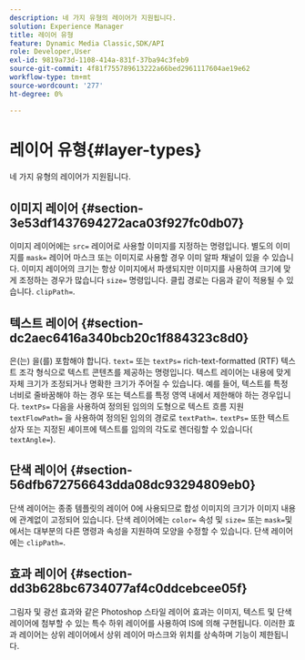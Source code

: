 ```yaml
---
description: 네 가지 유형의 레이어가 지원됩니다.
solution: Experience Manager
title: 레이어 유형
feature: Dynamic Media Classic,SDK/API
role: Developer,User
exl-id: 9819a73d-1108-414a-831f-37ba94c3feb9
source-git-commit: 4f81f755789613222a66bed2961117604ae19e62
workflow-type: tm+mt
source-wordcount: '277'
ht-degree: 0%

---
```


# 레이어 유형{#layer-types}

네 가지 유형의 레이어가 지원됩니다.

## 이미지 레이어 {#section-3e53df1437694272aca03f927fc0db07}

이미지 레이어에는 `src=` 레이어로 사용할 이미지를 지정하는 명령입니다. 별도의 이미지를 `mask=` 레이어 마스크 또는 이미지로 사용할 경우 이미 알파 채널이 있을 수 있습니다. 이미지 레이어의 크기는 항상 이미지에서 파생되지만 이미지를 사용하여 크기에 맞게 조정하는 경우가 많습니다 `size=` 명령입니다. 클립 경로는 다음과 같이 적용될 수 있습니다. `clipPath=`.

## 텍스트 레이어 {#section-dc2aec6416a340bcb20c1f884323c8d0}

은(는) 을(를) 포함해야 합니다. `text=` 또는 `textPs=` rich-text-formatted (RTF) 텍스트 조각 형식으로 텍스트 콘텐츠를 제공하는 명령입니다. 텍스트 레이어는 내용에 맞게 자체 크기가 조정되거나 명확한 크기가 주어질 수 있습니다. 예를 들어, 텍스트를 특정 너비로 줄바꿈해야 하는 경우 또는 텍스트를 특정 영역 내에서 제한해야 하는 경우입니다. `textPs=` 다음을 사용하여 정의된 임의의 도형으로 텍스트 흐름 지원 `textFlowPath=` 을 사용하여 정의된 임의의 경로로 `textPath=`. `textPs=` 또한 텍스트 상자 또는 지정된 셰이프에 텍스트를 임의의 각도로 렌더링할 수 있습니다( `textAngle=`).

## 단색 레이어 {#section-56dfb672756643dda08dc93294809eb0}

단색 레이어는 종종 템플릿의 레이어 0에 사용되므로 합성 이미지의 크기가 이미지 내용에 관계없이 고정되어 있습니다. 단색 레이어에는 `color=` 속성 및 `size=` 또는 `mask=`및 에서는 대부분의 다른 명령과 속성을 지원하여 모양을 수정할 수 있습니다. 단색 레이어에는 `clipPath=`.

## 효과 레이어 {#section-dd3b628bc6734077af4c0ddcebcee05f}

그림자 및 광선 효과와 같은 Photoshop 스타일 레이어 효과는 이미지, 텍스트 및 단색 레이어에 첨부할 수 있는 특수 하위 레이어를 사용하여 IS에 의해 구현됩니다. 이러한 효과 레이어는 상위 레이어에서 상위 레이어 마스크와 위치를 상속하며 기능이 제한됩니다.

